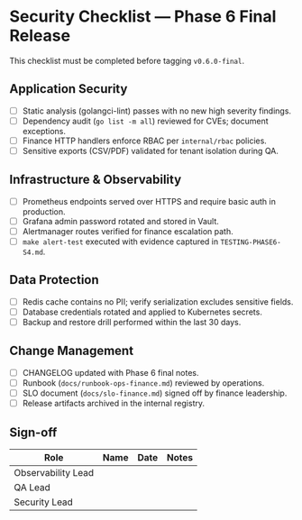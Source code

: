 # Security Checklist — Phase 6 Final Release

This checklist must be completed before tagging `v0.6.0-final`.

## Application Security

- [ ] Static analysis (golangci-lint) passes with no new high severity findings.
- [ ] Dependency audit (`go list -m all`) reviewed for CVEs; document exceptions.
- [ ] Finance HTTP handlers enforce RBAC per `internal/rbac` policies.
- [ ] Sensitive exports (CSV/PDF) validated for tenant isolation during QA.

## Infrastructure & Observability

- [ ] Prometheus endpoints served over HTTPS and require basic auth in production.
- [ ] Grafana admin password rotated and stored in Vault.
- [ ] Alertmanager routes verified for finance escalation path.
- [ ] `make alert-test` executed with evidence captured in `TESTING-PHASE6-S4.md`.

## Data Protection

- [ ] Redis cache contains no PII; verify serialization excludes sensitive fields.
- [ ] Database credentials rotated and applied to Kubernetes secrets.
- [ ] Backup and restore drill performed within the last 30 days.

## Change Management

- [ ] CHANGELOG updated with Phase 6 final notes.
- [ ] Runbook (`docs/runbook-ops-finance.md`) reviewed by operations.
- [ ] SLO document (`docs/slo-finance.md`) signed off by finance leadership.
- [ ] Release artifacts archived in the internal registry.

## Sign-off

| Role | Name | Date | Notes |
| --- | --- | --- | --- |
| Observability Lead | | | |
| QA Lead | | | |
| Security Lead | | | |
